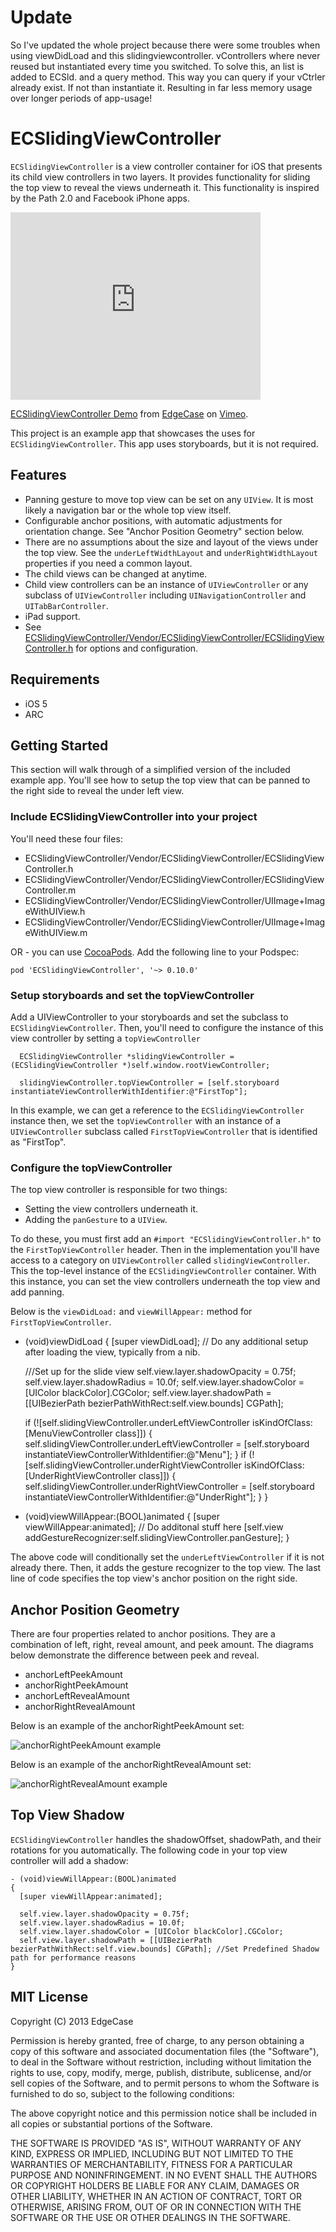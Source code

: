 # Update
So I've updated the whole project because there were some troubles when using viewDidLoad and this slidingviewcontroller. vControllers where never reused but instantiated every time you switched. To solve this, an list is added to ECSld. and a query method. This way you can query if your vCtrler already exist. If not than instantiate it. Resulting in far less memory usage over longer periods of app-usage!
# ECSlidingViewController

`ECSlidingViewController` is a view controller container for iOS that presents its child view controllers in two layers. It provides functionality for sliding the top view to reveal the views underneath it. This functionality is inspired by the Path 2.0 and Facebook iPhone apps.

<iframe src="http://player.vimeo.com/video/35959384?title=0&amp;byline=0&amp;portrait=0" width="400" height="300" frameborder="0" webkitAllowFullScreen mozallowfullscreen allowFullScreen></iframe><p><a href="http://vimeo.com/35959384">ECSlidingViewController Demo</a> from <a href="http://vimeo.com/user5026288">EdgeCase</a> on <a href="http://vimeo.com">Vimeo</a>.</p>

This project is an example app that showcases the uses for `ECSlidingViewController`. This app uses storyboards, but it is not required.


## Features

* Panning gesture to move top view can be set on any `UIView`. It is most likely a navigation bar or the whole top view itself.
* Configurable anchor positions, with automatic adjustments for orientation change. See "Anchor Position Geometry" section below.
* There are no assumptions about the size and layout of the views under the top view. See the `underLeftWidthLayout` and `underRightWidthLayout` properties if you need a common layout.
* The child views can be changed at anytime.
* Child view controllers can be an instance of `UIViewController` or any subclass of `UIViewController` including `UINavigationController` and `UITabBarController`.
* iPad support.
* See [ECSlidingViewController/Vendor/ECSlidingViewController/ECSlidingViewController.h](https://github.com/edgecase/ECSlidingViewController/blob/master/ECSlidingViewController/Vendor/ECSlidingViewController/ECSlidingViewController.h) for options and configuration.

## Requirements

* iOS 5
* ARC

## Getting Started

This section will walk through of a simplified version of the included example app. You'll see how to setup the top view that can be panned to the right side to reveal the under left view.

### Include ECSlidingViewController into your project

You'll need these four files:

* ECSlidingViewController/Vendor/ECSlidingViewController/ECSlidingViewController.h
* ECSlidingViewController/Vendor/ECSlidingViewController/ECSlidingViewController.m
* ECSlidingViewController/Vendor/ECSlidingViewController/UIImage+ImageWithUIView.h
* ECSlidingViewController/Vendor/ECSlidingViewController/UIImage+ImageWithUIView.m

OR - you can use [CocoaPods](http://cocoapods.org/). Add the following line to your Podspec:

    pod 'ECSlidingViewController', '~> 0.10.0'

### Setup storyboards and set the topViewController

Add a UIViewController to your storyboards and set the subclass to `ECSlidingViewController`.  Then, you'll need to configure the instance of this view controller by setting a `topViewController`

	  ECSlidingViewController *slidingViewController = (ECSlidingViewController *)self.window.rootViewController;
	  
	  slidingViewController.topViewController = [self.storyboard instantiateViewControllerWithIdentifier:@"FirstTop"];

In this example, we can get a reference to the `ECSlidingViewController` instance then, we set the `topViewController` with an instance of a `UIViewController` subclass called `FirstTopViewController` that is identified as "FirstTop".

### Configure the topViewController

The top view controller is responsible for two things:

* Setting the view controllers underneath it.
* Adding the `panGesture` to a `UIView`.

To do these, you must first add an `#import "ECSlidingViewController.h"` to the `FirstTopViewController` header. Then in the implementation you'll have access to a category on `UIViewController` called `slidingViewController`.  This the top-level instance of the `ECSlidingViewController` container.  With this instance, you can set the view controllers underneath the top view and add panning.

 Below is the `viewDidLoad:` and `viewWillAppear:` method for `FirstTopViewController`.

- (void)viewDidLoad
{
    [super viewDidLoad];
    // Do any additional setup after loading the view, typically from a nib.
    
    ///Set up for the slide view
    self.view.layer.shadowOpacity = 0.75f;
    self.view.layer.shadowRadius = 10.0f;
    self.view.layer.shadowColor = [UIColor blackColor].CGColor;
    self.view.layer.shadowPath = [[UIBezierPath bezierPathWithRect:self.view.bounds] CGPath];
    
    if (![self.slidingViewController.underLeftViewController isKindOfClass:[MenuViewController class]]) {
        self.slidingViewController.underLeftViewController = [self.storyboard instantiateViewControllerWithIdentifier:@"Menu"];
    }
    if (![self.slidingViewController.underRightViewController isKindOfClass:[UnderRightViewController class]]) {
        self.slidingViewController.underRightViewController = [self.storyboard instantiateViewControllerWithIdentifier:@"UnderRight"];
    }
}

- (void)viewWillAppear:(BOOL)animated
{
  [super viewWillAppear:animated];
  // Do additonal stuff here
  [self.view addGestureRecognizer:self.slidingViewController.panGesture];
}


The above code will conditionally set the `underLeftViewController` if it is not already there. Then, it adds the gesture recognizer to the top view. The last line of code specifies the top view's anchor position on the right side.

## Anchor Position Geometry

There are four properties related to anchor positions. They are a combination of left, right, reveal amount, and peek amount. The diagrams below demonstrate the difference between peek and reveal.

* anchorLeftPeekAmount
* anchorRightPeekAmount
* anchorLeftRevealAmount
* anchorRightRevealAmount

Below is an example of the anchorRightPeekAmount set:

![anchorRightPeekAmount example](http://dl.dropbox.com/u/10937237/peek.png)

Below is an example of the anchorRightRevealAmount set:

![anchorRightRevealAmount example](http://dl.dropbox.com/u/10937237/reveal.png)

## Top View Shadow

`ECSlidingViewController` handles the shadowOffset, shadowPath, and their rotations for you automatically.  The following code in your top view controller will add a shadow:

    - (void)viewWillAppear:(BOOL)animated
    {
      [super viewWillAppear:animated];

	  self.view.layer.shadowOpacity = 0.75f;
	  self.view.layer.shadowRadius = 10.0f;
	  self.view.layer.shadowColor = [UIColor blackColor].CGColor;
	  self.view.layer.shadowPath = [[UIBezierPath bezierPathWithRect:self.view.bounds] CGPath]; //Set Predefined Shadow path for performance reasons
	}

## MIT License
Copyright (C) 2013 EdgeCase

Permission is hereby granted, free of charge, to any person obtaining a copy of
this software and associated documentation files (the "Software"), to deal in
the Software without restriction, including without limitation the rights to
use, copy, modify, merge, publish, distribute, sublicense, and/or sell copies
of the Software, and to permit persons to whom the Software is furnished to do
so, subject to the following conditions:

The above copyright notice and this permission notice shall be included in all
copies or substantial portions of the Software.

THE SOFTWARE IS PROVIDED "AS IS", WITHOUT WARRANTY OF ANY KIND, EXPRESS OR
IMPLIED, INCLUDING BUT NOT LIMITED TO THE WARRANTIES OF MERCHANTABILITY,
FITNESS FOR A PARTICULAR PURPOSE AND NONINFRINGEMENT. IN NO EVENT SHALL THE
AUTHORS OR COPYRIGHT HOLDERS BE LIABLE FOR ANY CLAIM, DAMAGES OR OTHER
LIABILITY, WHETHER IN AN ACTION OF CONTRACT, TORT OR OTHERWISE, ARISING FROM,
OUT OF OR IN CONNECTION WITH THE SOFTWARE OR THE USE OR OTHER DEALINGS IN THE
SOFTWARE.

